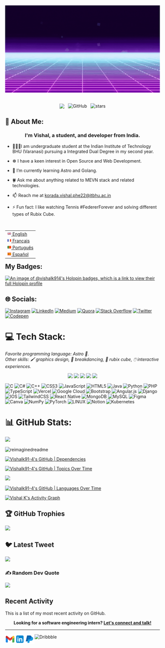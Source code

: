![Header GIF](assets/GitHub-Banner.gif)

<br>

<div align="center">
<img src="https://komarev.com/ghpvc/?username=Vishalk91-4&&style=flat-square" align="center" />
&nbsp;
<img alt="GitHub" src="https://img.shields.io/badge/dynamic/json?logo=github&label=Followers&query=%24.data.totalSubs&url=https%3A%2F%2Fapi.spencerwoo.com%2Fsubstats%2F%3Fsource%3Dgithub%26queryKey%3DVishalk91-4&longCache=true" align="center" />
&nbsp;
<img src="https://img.shields.io/github/stars/Vishalk91-4?label=Stars" alt="stars" align="center">
</div>

## 💫 About Me:
### <div align="center">I'm Vishal, a student, and developer from India. </div>

- 🧑🏻‍🎓I am undergraduate student at the Indian Institute of Technology BHU (Varanasi) pursuing a Integrated Dual Degree in my second year.

- ☸️ I have a keen interest in Open Source and Web Development.

- 🔭 I’m currently learning Astro and Golang.

- 🍀 Ask me about anything related to MEVN stack and related technologies.

- 📫 Reach me at korada.vishal.phe22@itbhu.ac.in 

- ⚡ Fun fact: I like watching Tennis #FedererForever and solving different types of Rubix Cube.

<br/>
<table align="right">
 <tr><td><a href="README.md"><img src="assets/img/icons/en-flag.png" height="13"> English</a></td></tr>
 <tr><td><a href="README_fr.md"><img src="assets/img/icons/fr-flag.png" height="13"> Français</a></td></tr>
 <tr><td><a href="README_pt.md"><img src="assets/img/icons/pt-flag.png" height="13"> Português</a></td></tr>
  <tr><td><a href="README_es.md"><img src="assets/img/icons/es-flag.png" height="13"> Español</a></td></tr>

</table>

## My Badges:

[![An image of @vishalk914's Holopin badges, which is a link to view their full Holopin profile](https://holopin.me/vishalk914)](https://holopin.io/@vishalk914)

## 🌐 Socials:
[![Instagram](https://img.shields.io/badge/Instagram-%23E4405F.svg?logo=Instagram&logoColor=white)](https://instagram.com/vishalk_iitbhu) [![LinkedIn](https://img.shields.io/badge/LinkedIn-%230077B5.svg?logo=linkedin&logoColor=white)](https://linkedin.com/in/vishal-k-2865b6254) [![Medium](https://img.shields.io/badge/Medium-12100E?logo=medium&logoColor=white)](https://medium.com/@@vishalkiitbhu) [![Quora](https://img.shields.io/badge/Quora-%23B92B27.svg?logo=Quora&logoColor=white)](https://quora.com/profile/Vishalk) [![Stack Overflow](https://img.shields.io/badge/-Stackoverflow-FE7A16?logo=stack-overflow&logoColor=white)](https://stackoverflow.com/users/20806754) [![Twitter](https://img.shields.io/badge/Twitter-%231DA1F2.svg?logo=Twitter&logoColor=white)](https://twitter.com/VishalK2267) [![Codepen](https://img.shields.io/badge/Codepen-000000?style=for-the-badge&logo=codepen&logoColor=white)](https://codepen.io/Vishalk2267) 

# 💻 Tech Stack:

_Favorite programming language: Astro :rocket:._  
_Other skills: :paintbrush: graphics design, :man_dancing: breakdancing,
:ice_cube: rubix cube, :computer_mouse: interactive experiences._

<p align="center">
<img src="https://img.shields.io/badge/Machine Learning-green"> <img src="https://img.shields.io/badge/Deep Learning-red"> <img src="https://img.shields.io/badge/Computer Vision-magenta"> <img src="https://img.shields.io/badge/Natural Language Processing-yellow"> <img src="https://img.shields.io/badge/Reinforcement Learning-blue"> 
</p>

![C](https://img.shields.io/badge/c-%2300599C.svg?style=for-the-badge&logo=c&logoColor=white) ![C#](https://img.shields.io/badge/c%23-%23239120.svg?style=for-the-badge&logo=c-sharp&logoColor=white) ![C++](https://img.shields.io/badge/c++-%2300599C.svg?style=for-the-badge&logo=c%2B%2B&logoColor=white) ![CSS3](https://img.shields.io/badge/css3-%231572B6.svg?style=for-the-badge&logo=css3&logoColor=white) ![JavaScript](https://img.shields.io/badge/javascript-%23323330.svg?style=for-the-badge&logo=javascript&logoColor=%23F7DF1E) ![HTML5](https://img.shields.io/badge/html5-%23E34F26.svg?style=for-the-badge&logo=html5&logoColor=white) ![Java](https://img.shields.io/badge/java-%23ED8B00.svg?style=for-the-badge&logo=java&logoColor=white) ![Python](https://img.shields.io/badge/python-3670A0?style=for-the-badge&logo=python&logoColor=ffdd54) ![PHP](https://img.shields.io/badge/php-%23777BB4.svg?style=for-the-badge&logo=php&logoColor=white) ![TypeScript](https://img.shields.io/badge/typescript-%23007ACC.svg?style=for-the-badge&logo=typescript&logoColor=white) ![Vercel](https://img.shields.io/badge/vercel-%23000000.svg?style=for-the-badge&logo=vercel&logoColor=white) ![Google Cloud](https://img.shields.io/badge/Google%20Cloud-%234285F4.svg?style=for-the-badge&logo=google-cloud&logoColor=white) ![Bootstrap](https://img.shields.io/badge/bootstrap-%23563D7C.svg?style=for-the-badge&logo=bootstrap&logoColor=white) ![Angular.js](https://img.shields.io/badge/angular.js-%23E23237.svg?style=for-the-badge&logo=angularjs&logoColor=white) ![Django](https://img.shields.io/badge/django-%23092E20.svg?style=for-the-badge&logo=django&logoColor=white) ![IOS](https://img.shields.io/badge/IOS-%2320232a.svg?style=for-the-badge&logo=apple&logoColor=white) ![TailwindCSS](https://img.shields.io/badge/tailwindcss-%2338B2AC.svg?style=for-the-badge&logo=tailwind-css&logoColor=white) ![React Native](https://img.shields.io/badge/react_native-%2320232a.svg?style=for-the-badge&logo=react&logoColor=%2361DAFB) ![MongoDB](https://img.shields.io/badge/MongoDB-%234ea94b.svg?style=for-the-badge&logo=mongodb&logoColor=white) ![MySQL](https://img.shields.io/badge/mysql-%2300f.svg?style=for-the-badge&logo=mysql&logoColor=white) 	![Figma](https://img.shields.io/badge/figma-%23F24E1E.svg?style=for-the-badge&logo=figma&logoColor=white) ![Canva](https://img.shields.io/badge/Canva-%2300C4CC.svg?style=for-the-badge&logo=Canva&logoColor=white) ![NumPy](https://img.shields.io/badge/numpy-%23013243.svg?style=for-the-badge&logo=numpy&logoColor=white) ![PyTorch](https://img.shields.io/badge/PyTorch-%23EE4C2C.svg?style=for-the-badge&logo=PyTorch&logoColor=white) ![LINUX](https://img.shields.io/badge/Linux-FCC624?style=for-the-badge&logo=linux&logoColor=black) ![Notion](https://img.shields.io/badge/Notion-%23000000.svg?style=for-the-badge&logo=notion&logoColor=white) ![Kubernetes](https://img.shields.io/badge/kubernetes-%23326ce5.svg?style=for-the-badge&logo=kubernetes&logoColor=white)
# 📊 GitHub Stats:

[![](https://visitcount.itsvg.in/api?id=Vishalk91-4&icon=0&color=0)](https://visitcount.itsvg.in)

<img src="https://myreadme.vercel.app/api/embed/Vishalk91-4?panels=userstatistics,toprepositories,toplanguages,commitgraph" alt="reimaginedreadme" />

[![Vishalk91-4's GitHub | Dependencies](https://stats.quine.sh/Vishalk91-4/dependencies?theme=dark)](https://quine.sh?utm_source=widgets&utm_campaign=Vishalk91-4)

[![Vishalk91-4's GitHub | Topics Over Time](https://stats.quine.sh/Vishalk91-4/topics-over-time?theme=dark)](https://quine.sh?utm_source=widgets&utm_campaign=Vishalk91-4)

![](https://github-readme-streak-stats.herokuapp.com/?user=Vishalk91-4&theme=shades-of-purple&hide_border=false)<br/>

[![Vishalk91-4's GitHub | Languages Over Time](https://stats.quine.sh/Vishalk91-4/languages-over-time?theme=dark)](https://quine.sh?utm_source=widgets&utm_campaign=Vishalk91-4)

  <a href="https://github.com/ashutosh00710/github-readme-activity-graph"><img alt="Vishal K's Activity Graph" src="https://github-readme-activity-graph.vercel.app/graph/?username=Vishalk91-4&bg_color=1F222E&color=F8D866&line=F85D7F&point=FFFFFF&hide_border=true" /></a>


## 🏆 GitHub Trophies
![](https://github-profile-trophy.vercel.app/?username=Vishalk91-4&theme=radical&no-frame=false&no-bg=true&margin-w=4)

## 🐦 Latest Tweet
[![](https://gtce.itsvg.in/api?username=VishalK2267)](https://github.com/VishwaGauravIn/github-twitter-card-embed)

### ✍️ Random Dev Quote
![](https://quotes-github-readme.vercel.app/api?type=horizontal&theme=radical)


## Recent Activity

This is a list of my most recent activity on GitHub.

<!--RECENT_ACTIVITY:start-->

<!--RECENT_ACTIVITY:last_update-->

<p align="center">
    <b>Looking for a software engineering intern?
        <a href="https://www.linkedin.com/in/vishal-k-2865b6254">Let's connect and talk!</a>
    </b>
</p>

---

<a href="mailto:korada.vishal.phe22@itbhu.ac.in">
    <img height="32" align="left" alt="Mail" src="assets/img/icons/gmail.png" />
</a>

<a href="https://www.linkedin.com/in/vishal-k-2865b6254">
    <img height="32" align="left" alt="LinkedIn" src="assets/img/icons/linkedin.png" />
</a>

<a href="https://paypal.me/vishalk914">
    <img height="32" align="left" alt="Buy Me a Coffee" src="assets/img/icons/paypal.png" />
</a>

<a href="https://dribbble.com/vishalk91-4">
    <img height="32" align="left" alt="Dribbble" src="assets/img/icons/dribbble.png" />
</a>
